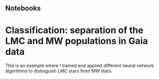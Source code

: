 ## Notebooks

# Classification: separation of the LMC and MW populations in Gaia data

This is an example where I trained and applied different neural network algorithms to distinguish LMC stars from MW stars.
